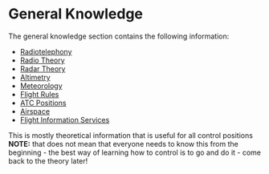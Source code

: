# General Knowledge

The general knowledge section contains the following information:

- [Radiotelephony](radiotelephony.md)
- [Radio Theory](radio_theory.md)
- [Radar Theory](radar_theory.md)
- [Altimetry](altimetry.md)
- [Meteorology](meteorology.md)
- [Flight Rules](flight_rules.md)
- [ATC Positions](positions.md)
- [Airspace](airspace.md)
- [Flight Information Services](fis.md)

This is mostly theoretical information that is useful for all control positions **NOTE:** that does not mean that everyone needs to know this from the beginning - the best way of learning how to control is to go and do it - come back to the theory later!
